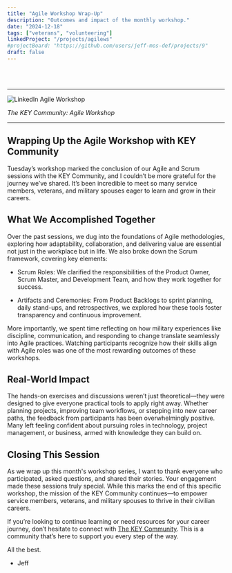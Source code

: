 ```yaml
---
title: "Agile Workshop Wrap-Up"
description: "Outcomes and impact of the monthly workshop."
date: "2024-12-18"
tags: ["veterans", "volunteering"]
linkedProject: "/projects/agilews"
#projectBoard: "https://github.com/users/jeff-mos-def/projects/9"
draft: false
---
```


<br/><br/>

---

<img src="/img/agilews.jpeg" alt="LinkedIn Agile Workshop">

<p><em>The KEY Community: Agile Workshop</em></p>

---


## Wrapping Up the Agile Workshop with KEY Community

Tuesday’s workshop marked the conclusion of our Agile and Scrum sessions with the KEY Community, and I couldn’t be more grateful for the journey we’ve shared. It’s been incredible to meet so many service members, veterans, and military spouses eager to learn and grow in their careers.

## What We Accomplished Together

Over the past sessions, we dug into the foundations of Agile methodologies, exploring how adaptability, collaboration, and delivering value are essential not just in the workplace but in life. We also broke down the Scrum framework, covering key elements:

- Scrum Roles: We clarified the responsibilities of the Product Owner, Scrum Master, and Development Team, and how they work together for success.

- Artifacts and Ceremonies: From Product Backlogs to sprint planning, daily stand-ups, and retrospectives, we explored how these tools foster transparency and continuous improvement.

More importantly, we spent time reflecting on how military experiences like discipline, communication, and responding to change translate seamlessly into Agile practices. Watching participants recognize how their skills align with Agile roles was one of the most rewarding outcomes of these workshops.

## Real-World Impact

The hands-on exercises and discussions weren’t just theoretical—they were designed to give everyone practical tools to apply right away. Whether planning projects, improving team workflows, or stepping into new career paths, the feedback from participants has been overwhelmingly positive. Many left feeling confident about pursuing roles in technology, project management, or business, armed with knowledge they can build on.

## Closing This Session

As we wrap up this month's workshop series, I want to thank everyone who participated, asked questions, and shared their stories. Your engagement made these sessions truly special. While this marks the end of this specific workshop, the mission of the KEY Community continues—to empower service members, veterans, and military spouses to thrive in their civilian careers.

If you’re looking to continue learning or need resources for your career journey, don’t hesitate to connect with <a href="https://www.thekeycommunity.org/" target="_blank">The KEY Community</a>. This is a community that’s here to support you every step of the way.

All the best.

- Jeff